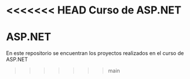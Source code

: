 <<<<<<< HEAD
Curso de ASP.NET
=======
# ASP.NET
En este repositorio se encuentran los proyectos realizados en el curso de ASP.NET
>>>>>>> main
